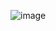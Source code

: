 ![image](https://github.com/statisticalplumber/qatar_oecd_qa/assets/11393852/c149fd58-daf8-48c3-af47-02e2b7649566)
